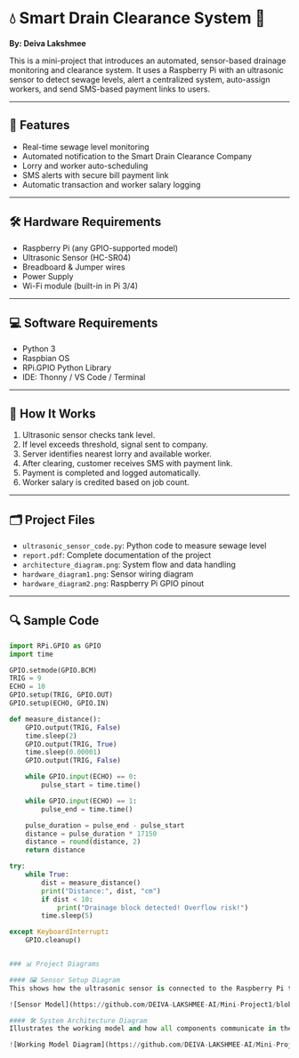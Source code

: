 # 💧 Smart Drain Clearance System 🚛
**By: Deiva Lakshmee**

This is a mini-project that introduces an automated, sensor-based drainage monitoring and clearance system. It uses a Raspberry Pi with an ultrasonic sensor to detect sewage levels, alert a centralized system, auto-assign workers, and send SMS-based payment links to users.

---

## 📌 Features

- Real-time sewage level monitoring
- Automated notification to the Smart Drain Clearance Company
- Lorry and worker auto-scheduling
- SMS alerts with secure bill payment link
- Automatic transaction and worker salary logging

---

## 🛠️ Hardware Requirements

- Raspberry Pi (any GPIO-supported model)
- Ultrasonic Sensor (HC-SR04)
- Breadboard & Jumper wires
- Power Supply
- Wi-Fi module (built-in in Pi 3/4)

---

## 💻 Software Requirements

- Python 3
- Raspbian OS
- RPi.GPIO Python Library
- IDE: Thonny / VS Code / Terminal

---

## 🧠 How It Works

1. Ultrasonic sensor checks tank level.
2. If level exceeds threshold, signal sent to company.
3. Server identifies nearest lorry and available worker.
4. After clearing, customer receives SMS with payment link.
5. Payment is completed and logged automatically.
6. Worker salary is credited based on job count.

---

## 🗂️ Project Files

- `ultrasonic_sensor_code.py`: Python code to measure sewage level
- `report.pdf`: Complete documentation of the project
- `architecture_diagram.png`: System flow and data handling
- `hardware_diagram1.png`: Sensor wiring diagram
- `hardware_diagram2.png`: Raspberry Pi GPIO pinout

---

## 🔍 Sample Code

```python
import RPi.GPIO as GPIO
import time

GPIO.setmode(GPIO.BCM)
TRIG = 9
ECHO = 10
GPIO.setup(TRIG, GPIO.OUT)
GPIO.setup(ECHO, GPIO.IN)

def measure_distance():
    GPIO.output(TRIG, False)
    time.sleep(2)
    GPIO.output(TRIG, True)
    time.sleep(0.00001)
    GPIO.output(TRIG, False)

    while GPIO.input(ECHO) == 0:
        pulse_start = time.time()

    while GPIO.input(ECHO) == 1:
        pulse_end = time.time()

    pulse_duration = pulse_end - pulse_start
    distance = pulse_duration * 17150
    distance = round(distance, 2)
    return distance

try:
    while True:
        dist = measure_distance()
        print("Distance:", dist, "cm")
        if dist < 10:
            print("Drainage block detected! Overflow risk!")
        time.sleep(5)

except KeyboardInterrupt:
    GPIO.cleanup()


### 📊 Project Diagrams

#### 🖼️ Sensor Setup Diagram  
This shows how the ultrasonic sensor is connected to the Raspberry Pi to measure sewage levels.

![Sensor Model](https://github.com/DEIVA-LAKSHMEE-AI/Mini-Project1/blob/main/Sensor_model.png?raw=true)

#### 🛠️ System Architecture Diagram  
Illustrates the working model and how all components communicate in the Smart Drain Clearance System.

![Working Model Diagram](https://github.com/DEIVA-LAKSHMEE-AI/Mini-Project1/blob/main/Working_model_diagram.png?raw=true)

